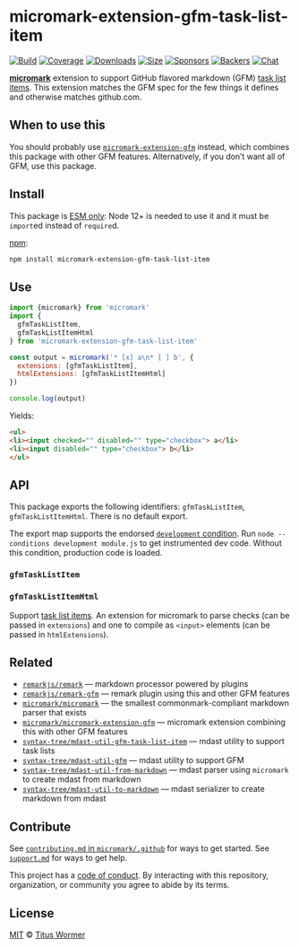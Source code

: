 # micromark-extension-gfm-task-list-item

[![Build][build-badge]][build]
[![Coverage][coverage-badge]][coverage]
[![Downloads][downloads-badge]][downloads]
[![Size][size-badge]][size]
[![Sponsors][sponsors-badge]][collective]
[![Backers][backers-badge]][collective]
[![Chat][chat-badge]][chat]

**[micromark][]** extension to support GitHub flavored markdown (GFM) [task list
items][].
This extension matches the GFM spec for the few things it defines and otherwise
matches github.com.

## When to use this

You should probably use [`micromark-extension-gfm`][micromark-extension-gfm]
instead, which combines this package with other GFM features.
Alternatively, if you don’t want all of GFM, use this package.

## Install

This package is [ESM only](https://gist.github.com/sindresorhus/a39789f98801d908bbc7ff3ecc99d99c):
Node 12+ is needed to use it and it must be `import`ed instead of `require`d.

[npm][]:

```sh
npm install micromark-extension-gfm-task-list-item
```

## Use

```js
import {micromark} from 'micromark'
import {
  gfmTaskListItem,
  gfmTaskListItemHtml
} from 'micromark-extension-gfm-task-list-item'

const output = micromark('* [x] a\n* [ ] b', {
  extensions: [gfmTaskListItem],
  htmlExtensions: [gfmTaskListItemHtml]
})

console.log(output)
```

Yields:

```html
<ul>
<li><input checked="" disabled="" type="checkbox"> a</li>
<li><input disabled="" type="checkbox"> b</li>
</ul>
```

## API

This package exports the following identifiers: `gfmTaskListItem`,
`gfmTaskListItemHtml`.
There is no default export.

The export map supports the endorsed
[`development` condition](https://nodejs.org/api/packages.html#packages\_resolving\_user\_conditions).
Run `node --conditions development module.js` to get instrumented dev code.
Without this condition, production code is loaded.

### `gfmTaskListItem`

### `gfmTaskListItemHtml`

Support [task list items][].
An extension for micromark to parse checks (can be passed in `extensions`) and
one to compile as `<input>` elements (can be passed in `htmlExtensions`).

## Related

*   [`remarkjs/remark`][remark]
    — markdown processor powered by plugins
*   [`remarkjs/remark-gfm`](https://github.com/remarkjs/remark-gfm)
    — remark plugin using this and other GFM features
*   [`micromark/micromark`][micromark]
    — the smallest commonmark-compliant markdown parser that exists
*   [`micromark/micromark-extension-gfm`][micromark-extension-gfm]
    — micromark extension combining this with other GFM features
*   [`syntax-tree/mdast-util-gfm-task-list-item`](https://github.com/syntax-tree/mdast-util-gfm-task-list-item)
    — mdast utility to support task lists
*   [`syntax-tree/mdast-util-gfm`](https://github.com/syntax-tree/mdast-util-gfm)
    — mdast utility to support GFM
*   [`syntax-tree/mdast-util-from-markdown`][from-markdown]
    — mdast parser using `micromark` to create mdast from markdown
*   [`syntax-tree/mdast-util-to-markdown`][to-markdown]
    — mdast serializer to create markdown from mdast

## Contribute

See [`contributing.md` in `micromark/.github`][contributing] for ways to get
started.
See [`support.md`][support] for ways to get help.

This project has a [code of conduct][coc].
By interacting with this repository, organization, or community you agree to
abide by its terms.

## License

[MIT][license] © [Titus Wormer][author]

<!-- Definitions -->

[build-badge]: https://github.com/micromark/micromark-extension-gfm-task-list-item/workflows/main/badge.svg

[build]: https://github.com/micromark/micromark-extension-gfm-task-list-item/actions

[coverage-badge]: https://img.shields.io/codecov/c/github/micromark/micromark-extension-gfm-task-list-item.svg

[coverage]: https://codecov.io/github/micromark/micromark-extension-gfm-task-list-item

[downloads-badge]: https://img.shields.io/npm/dm/micromark-extension-gfm-task-list-item.svg

[downloads]: https://www.npmjs.com/package/micromark-extension-gfm-task-list-item

[size-badge]: https://img.shields.io/bundlephobia/minzip/micromark-extension-gfm-task-list-item.svg

[size]: https://bundlephobia.com/result?p=micromark-extension-gfm-task-list-item

[sponsors-badge]: https://opencollective.com/unified/sponsors/badge.svg

[backers-badge]: https://opencollective.com/unified/backers/badge.svg

[collective]: https://opencollective.com/unified

[chat-badge]: https://img.shields.io/badge/chat-discussions-success.svg

[chat]: https://github.com/micromark/micromark/discussions

[npm]: https://docs.npmjs.com/cli/install

[license]: license

[author]: https://wooorm.com

[contributing]: https://github.com/micromark/.github/blob/HEAD/contributing.md

[support]: https://github.com/micromark/.github/blob/HEAD/support.md

[coc]: https://github.com/micromark/.github/blob/HEAD/code-of-conduct.md

[micromark]: https://github.com/micromark/micromark

[from-markdown]: https://github.com/syntax-tree/mdast-util-from-markdown

[to-markdown]: https://github.com/syntax-tree/mdast-util-to-markdown

[remark]: https://github.com/remarkjs/remark

[task list items]: https://github.github.com/gfm/#task-list-items-extension-

[micromark-extension-gfm]: https://github.com/micromark/micromark-extension-gfm
